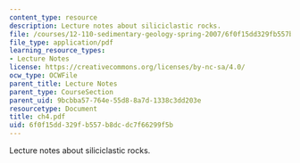 ```yaml
---
content_type: resource
description: Lecture notes about siliciclastic rocks.
file: /courses/12-110-sedimentary-geology-spring-2007/6f0f15dd329fb557b8dcdc7f66299f5b_ch4.pdf
file_type: application/pdf
learning_resource_types:
- Lecture Notes
license: https://creativecommons.org/licenses/by-nc-sa/4.0/
ocw_type: OCWFile
parent_title: Lecture Notes
parent_type: CourseSection
parent_uid: 9bcbba57-764e-55d8-8a7d-1338c3dd203e
resourcetype: Document
title: ch4.pdf
uid: 6f0f15dd-329f-b557-b8dc-dc7f66299f5b
---
```

Lecture notes about siliciclastic rocks.